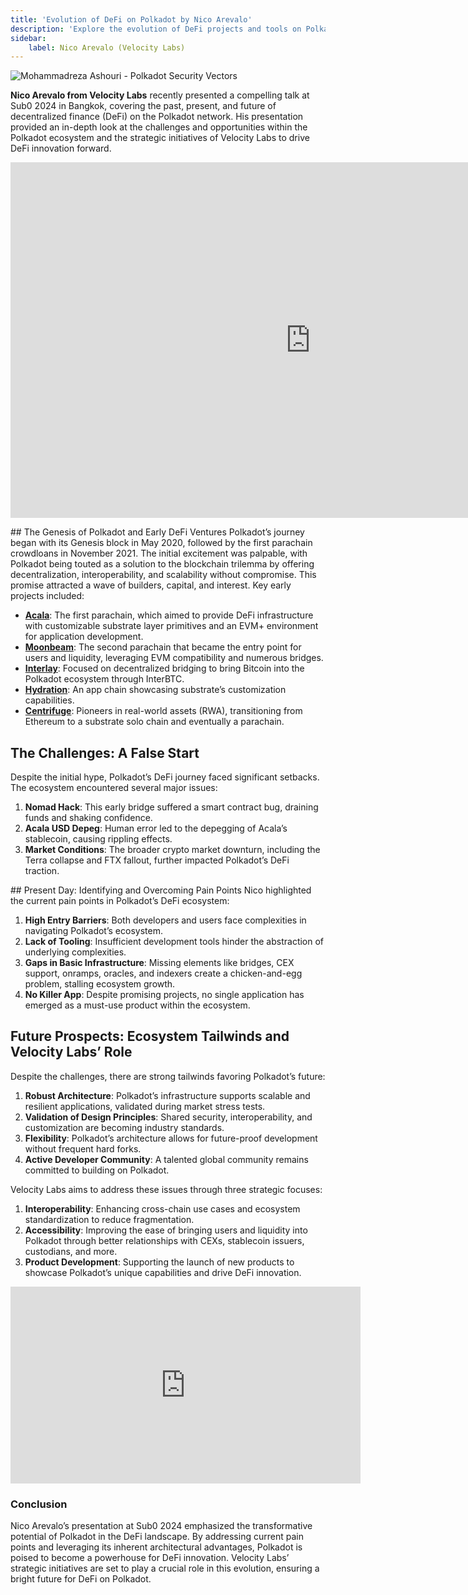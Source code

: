 ```yaml
---
title: 'Evolution of DeFi on Polkadot by Nico Arevalo'
description: 'Explore the evolution of DeFi projects and tools on Polkadot with insights from Nico Arevalo of Velocity Labs'
sidebar:
    label: Nico Arevalo (Velocity Labs)
---
```


![Mohammadreza Ashouri - Polkadot Security Vectors](/src/assets/sub0-2024/mohammadreza-sub0.webp)

**Nico Arevalo from Velocity Labs** recently presented a compelling talk at Sub0 2024 in Bangkok, covering the past, present, and future of decentralized finance (DeFi) on the Polkadot network. His presentation provided an in-depth look at the challenges and opportunities within the Polkadot ecosystem and the strategic initiatives of Velocity Labs to drive DeFi innovation forward.

<iframe allowfullscreen="allowfullscreen" frameborder="0" height="569" src="https://docs.google.com/presentation/d/e/2PACX-1vSaIMbuhheTcz7tXhga6Jr6GgForFgf3j_JoGOQ3BFdB6ZFNt6S0yBKt0eqSiH5pjxmcIRpMxidPrhg/embed?start=false&loop=false&delayms=60000" width="960"></iframe>

## The Genesis of Polkadot and Early DeFi Ventures
Polkadot’s journey began with its Genesis block in May 2020, followed by the first parachain crowdloans in November 2021. The initial excitement was palpable, with Polkadot being touted as a solution to the blockchain trilemma by offering decentralization, interoperability, and scalability without compromise. This promise attracted a wave of builders, capital, and interest.
Key early projects included:
- [**Acala**](https://dablock.com/dapps/acala-network/): The first parachain, which aimed to provide DeFi infrastructure with customizable substrate layer primitives and an EVM+ environment for application development.
- [**Moonbeam**](https://dablock.com/dapps/moonbeam-network/): The second parachain that became the entry point for users and liquidity, leveraging EVM compatibility and numerous bridges.
- [**Interlay**](https://dablock.com/dapps/interlay/): Focused on decentralized bridging to bring Bitcoin into the Polkadot ecosystem through InterBTC.
- [**Hydration**](https://dablock.com/dapps/hydration/): An app chain showcasing substrate’s customization capabilities.
- [**Centrifuge**](https://dablock.com/dapps/centrifuge/): Pioneers in real-world assets (RWA), transitioning from Ethereum to a substrate solo chain and eventually a parachain.

## The Challenges: A False Start
Despite the initial hype, Polkadot’s DeFi journey faced significant setbacks. The ecosystem encountered several major issues:
1. **Nomad Hack**: This early bridge suffered a smart contract bug, draining funds and shaking confidence.
2. **Acala USD Depeg**: Human error led to the depegging of Acala’s stablecoin, causing rippling effects.
3. **Market Conditions**: The broader crypto market downturn, including the Terra collapse and FTX fallout, further impacted Polkadot’s DeFi traction.

## Present Day: Identifying and Overcoming Pain Points
Nico highlighted the current pain points in Polkadot’s DeFi ecosystem:
1. **High Entry Barriers**: Both developers and users face complexities in navigating Polkadot’s ecosystem.
2. **Lack of Tooling**: Insufficient development tools hinder the abstraction of underlying complexities.
3. **Gaps in Basic Infrastructure**: Missing elements like bridges, CEX support, onramps, oracles, and indexers create a chicken-and-egg problem, stalling ecosystem growth.
4. **No Killer App**: Despite promising projects, no single application has emerged as a must-use product within the ecosystem.

## Future Prospects: Ecosystem Tailwinds and Velocity Labs’ Role
Despite the challenges, there are strong tailwinds favoring Polkadot’s future:
1. **Robust Architecture**: Polkadot’s infrastructure supports scalable and resilient applications, validated during market stress tests.
2. **Validation of Design Principles**: Shared security, interoperability, and customization are becoming industry standards.
3. **Flexibility**: Polkadot’s architecture allows for future-proof development without frequent hard forks.
4. **Active Developer Community**: A talented global community remains committed to building on Polkadot.

Velocity Labs aims to address these issues through three strategic focuses:
1. **Interoperability**: Enhancing cross-chain use cases and ecosystem standardization to reduce fragmentation.
2. **Accessibility**: Improving the ease of bringing users and liquidity into Polkadot through better relationships with CEXs, stablecoin issuers, custodians, and more.
3. **Product Development**: Supporting the launch of new products to showcase Polkadot’s unique capabilities and drive DeFi innovation.

<iframe allowfullscreen="allowfullscreen" frameborder="0" height="315" src="https://www.youtube.com/embed/1kh-YWq9dIk?si=-HlQ4vUCax-gaWze" title="YouTube video player" width="560"></iframe>

### Conclusion
Nico Arevalo’s presentation at Sub0 2024 emphasized the transformative potential of Polkadot in the DeFi landscape. By addressing current pain points and leveraging its inherent architectural advantages, Polkadot is poised to become a powerhouse for DeFi innovation. Velocity Labs’ strategic initiatives are set to play a crucial role in this evolution, ensuring a bright future for DeFi on Polkadot.